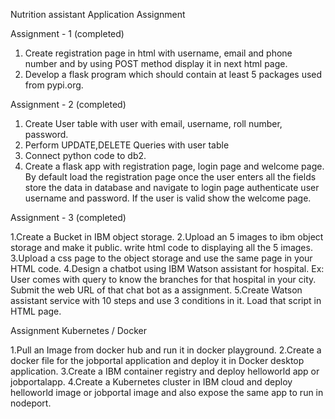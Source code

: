 Nutrition assistant Application Assignment 

Assignment - 1  (completed)

1. Create registration page in html with username, email and phone number and by using POST method display it in next html page.
2. Develop a flask program which should contain at least 5 packages used from pypi.org.

Assignment - 2   (completed)

1. Create User table with user with email, username, roll number, password.
2. Perform UPDATE,DELETE Queries with user table
3. Connect python code to db2.
4. Create a flask app with registration page, login page and welcome page. By default load the registration page once the user enters all the fields store the data in database and navigate to login page authenticate user username and password. If the user is valid show the welcome page.


Assignment - 3   (completed)

1.Create a Bucket in IBM object storage. 
2.Upload an 5 images  to ibm object storage and make it public. write html code to displaying all the 5 images. 
3.Upload a css page to the object storage and use the same page in your HTML code.
4.Design a chatbot using IBM Watson assistant for hospital. Ex: User comes with query to know the branches for that hospital in your city. Submit the web URL of that chat bot as a assignment. 
5.Create Watson assistant service with 10 steps and use 3 conditions in it. Load that script in HTML page.


Assignment Kubernetes / Docker 

1.Pull an Image from docker hub and run it in docker playground. 
2.Create a docker file for the jobportal application and deploy it in Docker desktop application. 
3.Create a IBM container registry and deploy helloworld app or jobportalapp. 
4.Create a Kubernetes cluster in IBM cloud and deploy helloworld image or jobportal image and also expose the same app to run in nodeport.
